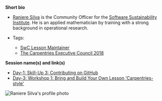 **Short bio**

- [Raniere Silva](http://rgaiacs.com/) is the Community Officer for the [Software Sustainability Institute](https://www.software.ac.uk/). He is an applied mathematician by training with a strong background in operational research.

- Tags: 
  - [SwC Lesson Maintainer](https://software-carpentry.org/lessons/)
  - [The Carpentries Executive Council 2018](https://software-carpentry.org/blog/2017/12/executive-council-2018.html)
 
**Session name(s) and link(s)**

- [Day-1: Skill-Up 3: Contributing on GitHub](https://github.com/carpentries/carpentrycon/blob/master/Sessions/2018-05-30/03-Skill-Up-3-Contributing-On-GitHub/Abstract.md)
- [Day-3: Workshop 1: Bring and Build Your Own Lesson 'Carpentries-style'](https://github.com/carpentries/carpentrycon/blob/master/Sessions/2018-06-01/01-Workshop-1-Bring-And-Build-Your-Own-Lesson-Carpentries-style/Abstract.md)

![Raniere Silva's profile photo](https://github.com/carpentries/carpentrycon/blob/master/ShortBio/profile_picture/RaniereSilva.png)
